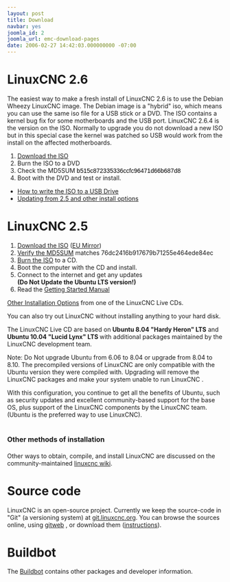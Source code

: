 ```yaml
---
layout: post
title: Download
navbar: yes
joomla_id: 2
joomla_url: emc-download-pages
date: 2006-02-27 14:42:03.000000000 -07:00
---
```

<h1>LinuxCNC 2.6</h1>
<p>The easiest way to make a fresh install of LinuxCNC 2.6 is to use the Debian Wheezy LinuxCNC image. The Debian image is a "hybrid" iso, which means you can use the same iso file for a USB stick or a DVD. The ISO contains a kernel bug fix for some motherboards and the USB port. LinuxCNC 2.6.4 is the version on the ISO. Normally to upgrade you do not download a new ISO but in this special case the kernel was patched so USB would work from the install on the affected motherboards.</p>
<ol>
<li><a href="binary.hybrid.iso">Download the ISO</a></li>
<li>Burn the ISO to a DVD</li>
<li>Check the MD5SUM <span style="color: #000000; font-family: Arial, Helvetica, sans-serif; line-height: 15.996000289916992px;">b515c872335336ccfc96471d66b687d8</span></li>
<li>Boot with the DVD and test or install.</li>
</ol> 
<ul>
<li><a href="http://wiki.linuxcnc.org/cgi-bin/wiki.pl?Hybrid_Iso">How to write the ISO to a USB Drive</a></li>
<li><a href="http://wiki.linuxcnc.org/cgi-bin/wiki.pl?UpdatingTo2.6">Updating from 2.5 and other install options</a><a href="http://wiki.linuxcnc.org/cgi-bin/wiki.pl?UpdatingTo2.6"></a></li>
</ul>
<h1>LinuxCNC 2.5</h1>
<ol>
<li><a href="iso/ubuntu-10.04-linuxcnc3-i386.iso">Download the ISO</a> (<a href="http://dsplabs.upt.ro/~juve/emc/">EU Mirror</a>)</li>
<li><a href="docs/2.5/html/common/Getting_EMC.html#_burning_the_cd">Verify the MD5SUM</a> matches 76dc2416b917679b71255e464ede84ec</li>
<li><a href="docs/2.5/html/common/Getting_EMC.html#_burning_the_cd">Burn the ISO</a> to a CD.</li>
<li>Boot the computer with the CD and install.</li>
<li>Connect to the internet and get any updates <strong><br /> (Do Not Update the Ubuntu LTS version!)</strong></li>
<li>Read the <a href="docs/2.5/pdf/LinuxCNC_Getting_Started.pdf">Getting Started Manual</a></li>
</ol>
<p><a href="installing-emc2">Other Installation Options</a> from one of the LinuxCNC Live CDs.</p>
<p>You can also try out LinuxCNC without installing anything to your hard disk.</p>
<p>The LinuxCNC Live CD are based on <strong>Ubuntu 8.04 "Hardy Heron" LTS</strong> and <strong>Ubuntu 10.04 "Lucid Lynx" LTS </strong>with additional packages maintained by the LinuxCNC development team.</p>
<p>Note: Do Not upgrade Ubuntu from 6.06 to 8.04 or upgrade from 8.04 to 8.10. The precompiled versions of LinuxCNC are only compatible with the Ubuntu version they were compiled with. Upgrading will remove the LinuxCNC packages and make your system unable to run LinuxCNC .</p>
<p>With this configuration, you continue to get all the benefits of Ubuntu, such as security updates and excellent community-based support for the base OS, plus support of the LinuxCNC components by the LinuxCNC team. (Ubuntu is the preferred way to use LinuxCNC).</p>
<h1><span style="font-size: 16px; line-height: 1.3em;">Other methods of installation</span></h1>
<p>Other ways to obtain, compile, and install LinuxCNC are discussed on the community-maintained <a href="http://wiki.linuxcnc.org/cgi-bin/wiki.pl?Installing_LinuxCNC">linuxcnc wiki</a>.</p>
<h1>Source code</h1>
<p>LinuxCNC is an open-source project. Currently we keep the source-code in "Git" (a versioning system) at <a href="http://git.linuxcnc.org/">git.linuxcnc.org</a>. You can browse the sources online, using <a href="http://git.linuxcnc.org/gitweb?p=linuxcnc.git;a=summary">gitweb</a> , or download them (<a href="docs/html/code/Contributing-to-LinuxCNC.html" target="_blank">instructions</a>).</p>
<h1>Buildbot</h1>
<p>The <a href="http://buildbot.linuxcnc.org/">Buildbot</a> contains other packages and developer information.</p>
